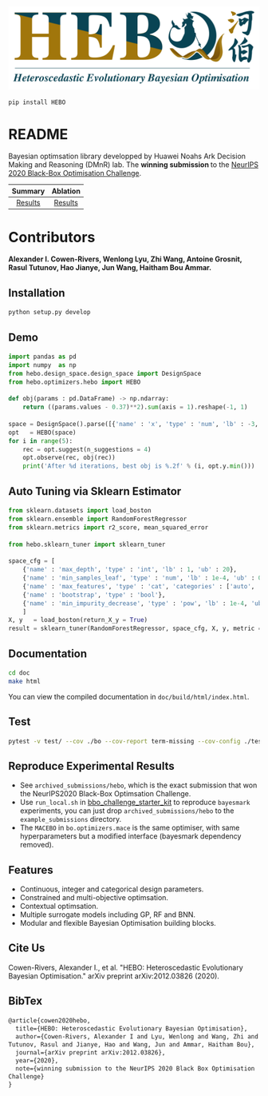 ![](hebo.png)
```
pip install HEBO
```
# README

Bayesian optimsation library developped by Huawei Noahs Ark Decision Making and Reasoning (DMnR) lab. The <strong> winning submission </strong> to the [NeurIPS 2020 Black-Box Optimisation Challenge](https://bbochallenge.com/leaderboard). 

Summary             |  Ablation
:-------------------------:|:-------------------------:
[Results]( https://github.com/huawei-noah/noah-research/blob/master/HEBO/summary_plot2.pdf) | [Results](https://github.com/huawei-noah/noah-research/blob/master/HEBO/summary_ablation2.pdf)

# Contributors 

<strong> Alexander I. Cowen-Rivers, Wenlong Lyu, Zhi Wang, Antoine Grosnit, Rasul Tutunov, Hao Jianye, Jun Wang, Haitham Bou Ammar. </strong>

## Installation

```bash
python setup.py develop
```

## Demo

```python
import pandas as pd
import numpy  as np
from hebo.design_space.design_space import DesignSpace
from hebo.optimizers.hebo import HEBO

def obj(params : pd.DataFrame) -> np.ndarray:
    return ((params.values - 0.37)**2).sum(axis = 1).reshape(-1, 1)
        
space = DesignSpace().parse([{'name' : 'x', 'type' : 'num', 'lb' : -3, 'ub' : 3}])
opt   = HEBO(space)
for i in range(5):
    rec = opt.suggest(n_suggestions = 4)
    opt.observe(rec, obj(rec))
    print('After %d iterations, best obj is %.2f' % (i, opt.y.min()))
```

## Auto Tuning via Sklearn Estimator

```python
from sklearn.datasets import load_boston
from sklearn.ensemble import RandomForestRegressor
from sklearn.metrics import r2_score, mean_squared_error

from hebo.sklearn_tuner import sklearn_tuner

space_cfg = [
    {'name' : 'max_depth', 'type' : 'int', 'lb' : 1, 'ub' : 20},
    {'name' : 'min_samples_leaf', 'type' : 'num', 'lb' : 1e-4, 'ub' : 0.5},
    {'name' : 'max_features', 'type' : 'cat', 'categories' : ['auto', 'sqrt', 'log2']},
    {'name' : 'bootstrap', 'type' : 'bool'},
    {'name' : 'min_impurity_decrease', 'type' : 'pow', 'lb' : 1e-4, 'ub' : 1.0},
    ]
X, y   = load_boston(return_X_y = True)
result = sklearn_tuner(RandomForestRegressor, space_cfg, X, y, metric = r2_score, max_iter = 16)
```

## Documentation

```bash
cd doc
make html
```

You can view the compiled documentation in `doc/build/html/index.html`.

## Test

```bash
pytest -v test/ --cov ./bo --cov-report term-missing --cov-config ./test/.coveragerc
```

## Reproduce Experimental Results

- See `archived_submissions/hebo`, which is the exact submission that won the NeurIPS2020 Black-Box Optimsation Challenge.
- Use `run_local.sh` in [bbo_challenge_starter_kit](https://github.com/rdturnermtl/bbo_challenge_starter_kit/) to reproduce `bayesmark` experiments, you can just drop `archived_submissions/hebo` to the `example_submissions` directory.
- The `MACEBO` in `bo.optimizers.mace` is the same optimiser, with same hyperparameters but a modified interface (bayesmark dependency removed).


## Features

- Continuous, integer and categorical design parameters.
- Constrained and multi-objective optimsation.
- Contextual optimsation.
- Multiple surrogate models including GP, RF and BNN.
- Modular and flexible Bayesian Optimisation building blocks.


## Cite Us

Cowen-Rivers, Alexander I., et al. "HEBO: Heteroscedastic Evolutionary Bayesian Optimisation." arXiv preprint arXiv:2012.03826 (2020).

## BibTex
```
@article{cowen2020hebo,
  title={HEBO: Heteroscedastic Evolutionary Bayesian Optimisation},
  author={Cowen-Rivers, Alexander I and Lyu, Wenlong and Wang, Zhi and Tutunov, Rasul and Jianye, Hao and Wang, Jun and Ammar, Haitham Bou},
  journal={arXiv preprint arXiv:2012.03826},
  year={2020},
  note={winning submission to the NeurIPS 2020 Black Box Optimisation Challenge}
}
```
